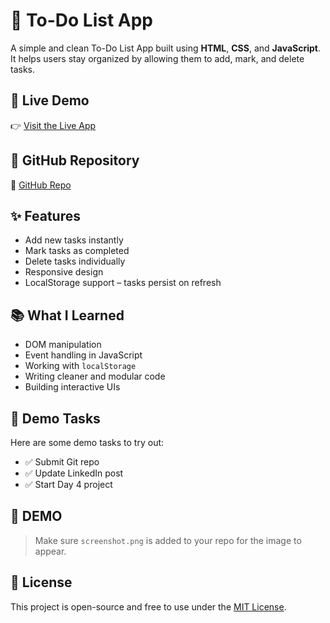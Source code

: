 # 📝 To-Do List App

A simple and clean To-Do List App built using **HTML**, **CSS**, and **JavaScript**.  
It helps users stay organized by allowing them to add, mark, and delete tasks.

## 🚀 Live Demo

👉 [Visit the Live App](https://todolistapp03.netlify.app/)

## 📁 GitHub Repository

🔗 [GitHub Repo](https://github.com/YASHSHARMA222/Todo-List-App)

## ✨ Features

- Add new tasks instantly
- Mark tasks as completed
- Delete tasks individually
- Responsive design
- LocalStorage support – tasks persist on refresh

## 📚 What I Learned

- DOM manipulation
- Event handling in JavaScript
- Working with `localStorage`
- Writing cleaner and modular code
- Building interactive UIs

## 🧪 Demo Tasks

Here are some demo tasks to try out:

- ✅ Submit Git repo
- ✅ Update LinkedIn post
- ✅ Start Day 4 project

## 📸 DEMO

> Make sure `screenshot.png` is added to your repo for the image to appear.

## 📄 License

This project is open-source and free to use under the [MIT License](LICENSE).
